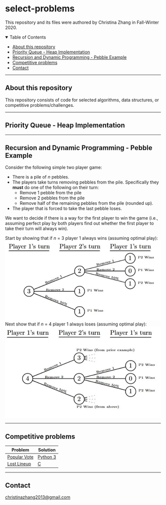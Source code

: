 # select-problems
This repository and its files were authored by Christina Zhang in Fall-Winter 2020.

<details open>
<summary>Table of Contents</summary>

- [About this repository](#about)
- [Priority Queue - Heap Implementation](#pq-hi)
- [Recursion and Dynamic Programming - Pebble Example](#pebble)
- [Competitive problems](#comp)
- [Contact](#contact)
</details>

- - - -
## About this repository <a name="about"/>
This repository consists of code for selected algorithms, data structures, or competitive problems/challenges.

- - - -
## Priority Queue - Heap Implementation <a name="pq-hi"/>

- - - -
## Recursion and Dynamic Programming - Pebble Example <a name="pebble"/>
Consider the following simple two player game:
- There is a pile of *n* pebbles.
- The  players  take  turns  removing  pebbles  from  the  pile.  Specifically  they **must** do one of the following on their turn:
  - Remove 1 pebble from the pile
  - Remove 2 pebbles from the pile
  - Remove half of the remaining pebbles from the pile (rounded up).
- The player that is forced to take the last pebble loses. 

We want to decide if there is a way for the first player to win the game (i.e., assuming perfect play by both players find out whether the first player to take their turn will always win). 

Start by showing that if *n* = 3 player 1 always wins (assuming optimal play):
![alt text](images/pebble0.jpg)
Next show that if *n* = 4 player 1 always loses (assuming optimal play):
![alt text](images/pebble1.jpg)

- - - -
## Competitive problems <a name="comp"/>
| Problem | Solution |
| --- | --- |
| <a href='https://open.kattis.com/problems/vote'>Popular Vote</a> | [Python 3](popular-vote.py) |
| <a href='https://open.kattis.com/problems/lostlineup'>Lost Lineup</a> | [C](lostline-up.c) |

- - - -
## Contact <a name="contact"/>
christinazhang2013@gmail.com
